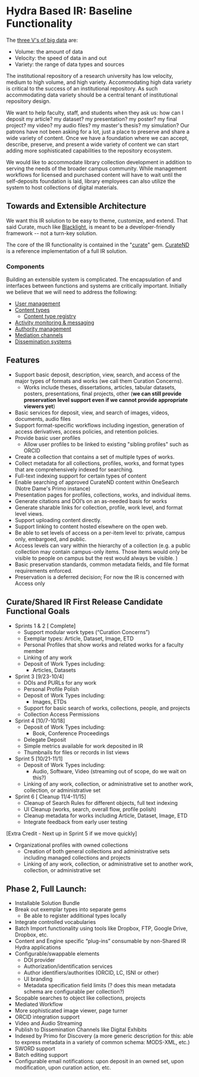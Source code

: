 # Hydra Based IR: Baseline Functionality

The [three V's of big data](http://en.wikipedia.org/wiki/Big_data#Definition) are:

- Volume: the amount of data
- Velocity: the speed of data in and out
- Variety: the range of data types and sources

The institutional repository of a research university has low velocity, medium to high volume, and high variety.
Accommodating high data variety is critical to the success of an institutional repository.
As such accommodating data variety should be a central tenant of institutional repository design.

We want to help faculty, staff, and students when they ask us: how can I deposit my article?
my dataset?
my presentation?
my poster?
my final project?
my video?
my audio files?
my master's thesis?
my simulation?
Our patrons have not been asking for a lot, just a place to preserve and share a wide variety of content.
Once we have a foundation where we can accept, describe, preserve, and present a wide variety of content we can start adding more sophisticated capabilities to the repository ecosystem.

We would like to accommodate library collection development in addition to serving the needs of the broader campus community. 
While management workflows for licensed and purchased content will have to wait until the self-deposits foundation is laid, library employees can also utilize the system to host collections of digital materials.

## Towards and Extensible Architecture
We want this IR solution to be easy to theme, customize, and extend.
That said Curate, much like [Blacklight](http://projectblacklight.org), is meant to be a developer-friendly framework -- not a turn-key solution.

The core of the IR functionality is contained in the "[curate](https://github.com/ndlib/curate)" gem.
[CurateND](https://github.com/ndlib/curate_nd) is a reference implementation of a full IR solution. 

### Components
Building an extensible system is complicated.
The encapsulation of and interfaces between functions and systems are critically important.
Initially we believe that we will need to address the following:

- [User management](https://github.com/ndlib/planning/blob/master/2013-Fall-DCE-Sprints/Components.md#user-management)
- [Content types](https://github.com/ndlib/planning/blob/master/2013-Fall-DCE-Sprints/Components.md#content-types)
  - [Content type registry](https://github.com/ndlib/planning/blob/master/2013-Fall-DCE-Sprints/Components.md#content-type-registry)
- [Activity monitoring & messaging](https://github.com/ndlib/planning/blob/master/2013-Fall-DCE-Sprints/Components.md#activity-monitoring--messaging)
- [Authority management](https://github.com/ndlib/planning/blob/master/2013-Fall-DCE-Sprints/Components.md#authority-management)
- [Mediation channels](https://github.com/ndlib/planning/blob/master/2013-Fall-DCE-Sprints/Components.md#mediation-channels)
- [Dissemination systems](https://github.com/ndlib/planning/blob/master/2013-Fall-DCE-Sprints/Components.md#dissemination-systems)

## Features
- Support basic deposit, description, view, search, and access of the major types of formats and works (we call them Curation Concerns).
	- Works include theses, dissertations, articles, tabular datasets, posters, presentations, final projects, other (**we can still provide preservation level support even if we cannot provide appropriate viewers yet**)
- Basic services for deposit, view, and search of images, videos, documents, audio files
- Support format-specific workflows including ingestion, generation of access derivatives, access policies, and retention policies.
- Provide basic user profiles
	- Allow user profiles to be linked to existing "sibling profiles" such as ORCID
- Create a collection that contains a set of multiple types of works.
- Collect metadata for all collections, profiles, works, and format types that are comprehensively indexed for searching.
- Full-text indexing support for certain types of content
- Enable searching of approved CurateND content within OneSearch (Notre Dame's Primo instance)
- Presentation pages for profiles, collections, works, and individual items.
- Generate citations and DOI’s on an as-needed basis for works
- Generate sharable links for collection, profile, work level, and format level views.
- Support uploading content directly.
- Support linking to content hosted elsewhere on the open web.
- Be able to set levels of access on a per-item level to: private, campus only, embargoed, and public.
- Access levels can vary within the hierarchy of a collection (e.g. a public collection may contain campus-only items. Those items would only be visible to people on campus but the rest would always be visible. )
- Basic preservation standards, common metadata fields, and file format requirements enforced.
- Preservation is a deferred decision; For now the IR is concerned with Access only

## Curate/Shared IR First Release Candidate Functional Goals

- Sprints 1 & 2 [ Complete]
  - Support modular work types (“Curation Concerns”)
  - Exemplar types: Article, Dataset, Image, ETD
  - Personal Profiles that show works and related works for a faculty member
  - Linking of any work
  - Deposit of Work Types including:
    - Articles, Datasets
- Sprint 3 [9/23-10/4]
  - DOIs and PURLs for any work
  - Personal Profile Polish
  - Deposit of Work Types including:
    - Images, ETDs
  - Support for basic search of works, collections, people, and projects
  - Collection Access Permissions
- Sprint 4 [10/7-10/18]
  - Deposit of Work Types including:
    - Book, Conference Proceedings
  - Delegate Deposit 
  - Simple metrics available for work deposited in IR
  - Thumbnails for files or records in list views
- Sprint 5 [10/21-11/1]
  - Deposit of Work Types including:
    - Audio, Software, Video (streaming out of scope, do we wait on this?) 
  - Linking of any work, collection, or administrative set to another work, collection, or administrative set
- Sprint 6 [ Cleanup  11/4-11/15]
  - Cleanup of Search Rules for different objects, full text indexing 
  - UI Cleanup (works, search, overall flow, profile polish)
  - Cleanup metadata for works including Article, Dataset, Image, ETD
  - Integrate feedback from early user testing

[Extra Credit - Next up in Sprint 5 if we move quickly]
- Organizational profiles with owned collections
  - Creation of both general collections and administrative sets including managed collections and projects
  - Linking of any work, collection, or administrative set to another work, collection, or administrative set

## Phase 2, Full Launch:

- Installable Solution Bundle
- Break out exemplar types into separate gems
  - Be able to register additional types locally
- Integrate controlled vocabularies
- Batch Import functionality using tools like Dropbox, FTP, Google Drive, Dropbox, etc.
- Content and Engine specific “plug-ins” consumable by non-Shared IR Hydra applications
- Configurable/swappable elements
  - DOI provider
  - Authorization/identification services
  - Author identifiers/authorities (ORCID, LC, ISNI or other)
  - UI branding
  - Metadata specification field limits (? does this mean metadata schema are configurable per collection?)
- Scopable searches to object like collections, projects
- Mediated Workflow
- More sophisticated image viewer, page turner
- ORCID integration support
- Video and Audio Streaming
- Publish to Dissemination Channels like Digital Exhibits
- Indexed by Primo for Discovery (a more generic description for this: able to express metadata in a variety of common schema: MODS-XML, etc.)
- SWORD support
- Batch editing support
- Configurable email notifications: upon deposit in an owned set, upon modification, upon curation action, etc.
